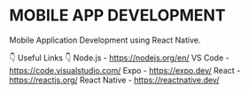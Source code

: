 # MOBILE APP DEVELOPMENT
Mobile Application Development using React Native.

👇 Useful Links 👇
Node.js - https://nodejs.org/en/
VS Code - https://code.visualstudio.com/
Expo - https://expo.dev/
React - https://reactjs.org/
React Native - https://reactnative.dev/
